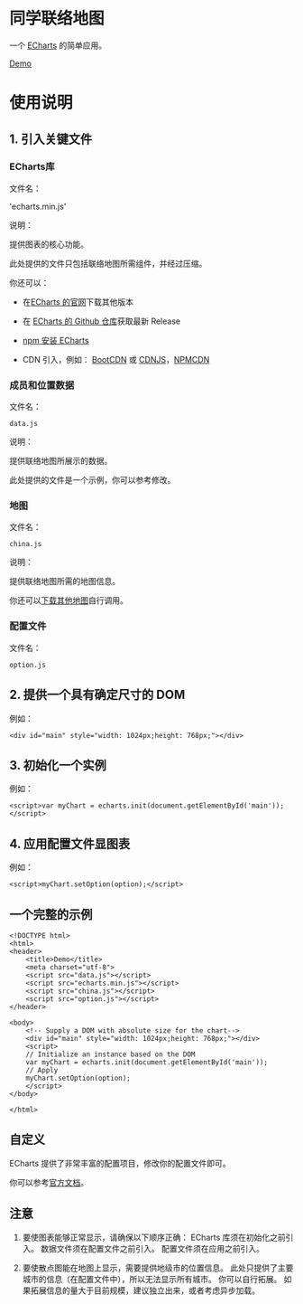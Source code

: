 # 同学联络地图

一个 [ECharts](https://github.com/ecomfe/echarts) 的简单应用。

[Demo](https://dn-yvesx.qbox.me/demo/ClassmatesContactMap/demo.html)

# 使用说明

## 1. 引入关键文件

### ECharts库

文件名：

'echarts.min.js'

说明：

提供图表的核心功能。

此处提供的文件只包括联络地图所需组件，并经过压缩。

你还可以：

- 在[ECharts 的官网](http://echarts.baidu.com/download.html)下载其他版本

- 在 [ECharts 的 Github 仓库](https://github.com/ecomfe/echarts)获取最新 Release

- [npm 安装 ECharts](http://echarts.baidu.com/tutorial.html#%E5%9C%A8%20webpack%20%E4%B8%AD%E4%BD%BF%E7%94%A8%20ECharts)

- CDN 引入，例如： [BootCDN](http://www.bootcdn.cn/echarts/) 或 [CDNJS](https://cdnjs.com/libraries/echarts)，[NPMCDN](https://npmcdn.com/echarts@latest/dist/)

### 成员和位置数据

文件名：

`data.js`

说明：

提供联络地图所展示的数据。

此处提供的文件是一个示例，你可以参考修改。

### 地图

文件名：

`china.js`

说明：

提供联络地图所需的地图信息。

你还可以[下载其他地图](http://echarts.baidu.com/download-map.html)自行调用。

### 配置文件

文件名：

`option.js`

## 2. 提供一个具有确定尺寸的 DOM

例如：

`<div id="main" style="width: 1024px;height: 768px;"></div>`

## 3. 初始化一个实例

例如：

`<script>var myChart = echarts.init(document.getElementById('main'));</script>`

## 4. 应用配置文件显图表

例如：

`<script>myChart.setOption(option);</script>`

## 一个完整的示例

```
<!DOCTYPE html>
<html>
<header>
    <title>Demo</title>
    <meta charset="utf-8">
    <script src="data.js"></script>
    <script src="echarts.min.js"></script>
    <script src="china.js"></script>
    <script src="option.js"></script>
</header>

<body>
    <!-- Supply a DOM with absolute size for the chart-->
    <div id="main" style="width: 1024px;height: 768px;"></div>
    <script>
    // Initialize an instance based on the DOM
    var myChart = echarts.init(document.getElementById('main'));
    // Apply
    myChart.setOption(option);
    </script>
</body>

</html>
```

## 自定义

ECharts 提供了非常丰富的配置项目，修改你的配置文件即可。

你可以参考[官方文档](http://echarts.baidu.com/option.html)。

## 注意

1. 要使图表能够正常显示，请确保以下顺序正确：
ECharts 库须在初始化之前引入。
数据文件须在配置文件之前引入。
配置文件须在应用之前引入。

2. 要使散点图能在地图上显示，需要提供地级市的位置信息。
此处只提供了主要城市的信息（在配置文件中），所以无法显示所有城市。
你可以自行拓展。
如果拓展信息的量大于目前规模，建议独立出来，或者考虑异步加载。